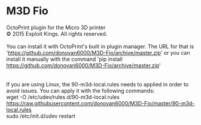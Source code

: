 # M3D Fio
OctoPrint plugin for the Micro 3D printer
<br>
© 2015 Exploit Kings. All rights reserved.
<br>
<br>
You can install it with OctoPrint's built in plugin manager. The URL for that is '<a href="https://github.com/donovan6000/M3D-Fio/archive/master.zip">https://github.com/donovan6000/M3D-Fio/archive/master.zip</a>' or you can install it manually with the command 'pip install https://github.com/donovan6000/M3D-Fio/archive/master.zip'
<br>
<br>
<br>
If you are using Linux, the 90-m3d-local.rules needs to applied in order to avoid issues. You can apply it with the following commands:
<br>
wget -O /etc/udev/rules.d/90-m3d-local.rules https://raw.githubusercontent.com/donovan6000/M3D-Fio/master/90-m3d-local.rules
<br>
sudo /etc/init.d/udev restart
